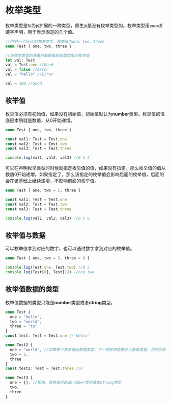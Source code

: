 # 枚举类型

枚举类型是ts为js扩展的一种类型，原生js是没有枚举类型的。枚举类型用`enum`关键字声明，用于表示固定的几个值。
```ts
//声明一个Test的枚举类型，枚举值为one、two、three
enum Test { one, two, three }

//该枚举类型的变量只能赋值到该类型里的枚举值
let val: Test
val = Test.one //Good
val = false //Error
val = "hello" //Error

val = 100 //Good
```

## 枚举值
枚举值必须有初始值，如果没有初始值，初始值默认为**number**类型。枚举值的值底层本质就是数值，从0开始递增。
```ts
enum Test { one, two, three }

const val1: Test = Test.one
const val2: Test = Test.two
const val3: Test = Test.three

console.log(val1, val2, val3) //0 1 2
```
可以在声明枚举类型的时候就指定枚举值的值，如果没有指定，那么枚举值的值从数值0开始递增。如果指定了，那么该指定的枚举值会影响后面的枚举值，后面的会在该基础上继续递增，不影响前面的枚举值。
```ts
enum Test { one, two = 5, three }

const val1: Test = Test.one
const val2: Test = Test.two
const val3: Test = Test.three

console.log(val1, val2, val3) //0 5 6
```

## 枚举值与数据
可以枚举值拿到对应的数字，也可以通过数字拿到对应的枚举值。
```ts
enum Test { one, two = 5, three = 8 }

console.log(Test.one, Test.two) //0 5
console.log(Test[0], Test[1]) //one two
```

## 枚举值数据的类型
枚举值数据的类型只能是**number**类型或者**string**类型。
```ts
enum Test {
  one = "hello",
  two = "world",
  three = "ts"
}
const test: Test = Test.one //'hello'

enum Test2 {
  one = "world", //如果某个枚举值非数值类型，下一项枚举值要补上数值类型，否则会影响后面递增
  two = 5,
  three
}
const test2: Test = Test.three //6

enum Test3 {
  one = {}, //报错，枚举值只能是number类型或者string类型
  two,
  three
}
```